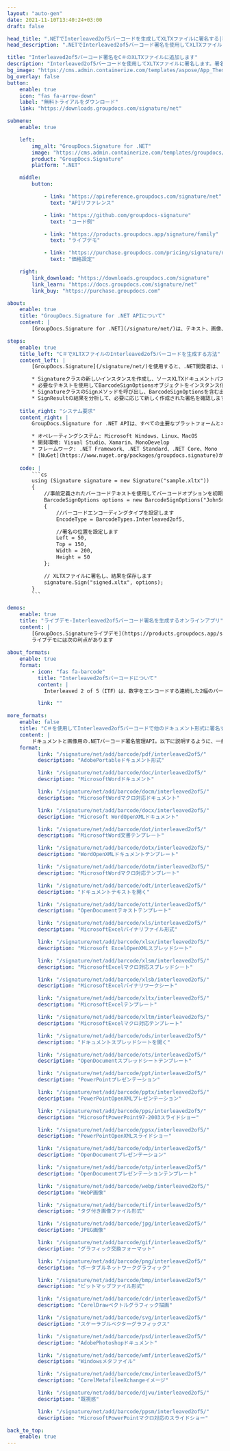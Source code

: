 ```yaml
---
layout: "auto-gen"
date: 2021-11-10T13:40:24+03:00
draft: false

head_title: ".NETでInterleaved2of5バーコードを生成してXLTXファイルに署名する|署名文書"
head_description: ".NETでInterleaved2of5バーコード署名を使用してXLTXファイルに署名する-人気のあるビジネスドキュメントや画像ファイル形式にバーコードを追加する."

title: "Interleaved2of5バーコード署名をC＃のXLTXファイルに追加します"
description: "Interleaved2of5バーコードを使用してXLTXファイルに署名します。署名プロパティを操作し、ニーズに合ったドキュメント内で高度な署名オプションを設定します."
bg_image: "https://cms.admin.containerize.com/templates/aspose/App_Themes/V3/images/bg/header1.png"
bg_overlay: false
button:
    enable: true
    icon: "fas fa-arrow-down"
    label: "無料トライアルをダウンロード"
    link: "https://downloads.groupdocs.com/signature/net"

submenu:
    enable: true

    left:
        img_alt: "GroupDocs.Signature for .NET"
        image: "https://cms.admin.containerize.com/templates/groupdocs/images/product-logos/90x90-noborder/groupdocs-signature-net.png"
        product: "GroupDocs.Signature"
        platform: ".NET"

    middle:
        button:

            - link: "https://apireference.groupdocs.com/signature/net"
              text: "APIリファレンス"

            - link: "https://github.com/groupdocs-signature"
              text: "コード例"

            - link: "https://products.groupdocs.app/signature/family"
              text: "ライブデモ"

            - link: "https://purchase.groupdocs.com/pricing/signature/net"
              text: "価格設定"

    right:
        link_download: "https://downloads.groupdocs.com/signature"
        link_learn: "https://docs.groupdocs.com/signature/net"
        link_buy: "https://purchase.groupdocs.com"

about:
    enable: true
    title: "GroupDocs.Signature for .NET APIについて"
    content: |
        [GroupDocs.Signature for .NET](/signature/net/)は、テキスト、画像、バーコード、スタンプ、フォームフィールド、QRコード、メタデータなどのさまざまな署名タイプを使用してデジタルドキュメントに電子署名するネイティブ.NETAPIです。ユーザーは、PDF、Microsoft Word、Excelワークシート、PowerPointプレゼンテーション、Adobe Photoshop、メタファイル、および画像ファイル形式内のデジタル署名を追加、編集、検証、削除、および検索でき、必要に応じて署名プロパティをカスタマイズするための追加サポートがあります。

steps:
    enable: true
    title_left: "C＃でXLTXファイルのInterleaved2of5バーコードを生成する方法"
    content_left: |
        [GroupDocs.Signature](/signature/net/)を使用すると、.NET開発者は、いくつかの簡単な手順を実行することで、アプリケーション内のXLTXファイルにInterleaved2of5バーコードを簡単に追加できます。

        * Signatureクラスの新しいインスタンスを作成し、ソースXLTXドキュメントパスをコンストラクターパラメーターとして渡します。
        * 必要なテキストを使用してBarcodeSignOptionsオブジェクトをインスタンス化し、EncodeTypeプロパティをInterleaved2of5に設定します。
        * SignatureクラスのSignメソッドを呼び出し、BarcodeSignOptionsを含む出力XLTXファイル名を渡します。
        * SignResultの結果を分析して、必要に応じて新しく作成された署名を確認します。
        
    title_right: "システム要求"
    content_right: |
        GroupDocs.Signature for .NET APIは、すべての主要なプラットフォームとオペレーティングシステムでサポートされています。以下のコードを実行する前に、システムに次の前提条件がインストールされていることを確認してください。

        * オペレーティングシステム: Microsoft Windows、Linux、MacOS
        * 開発環境: Visual Studio、Xamarin、MonoDevelop
        * フレームワーク: .NET Framework、.NET Standard、.NET Core、Mono
        * [NuGet](https://www.nuget.org/packages/groupdocs.signature)からGroupDocs.Signaturefor.NETの最新バージョンをダウンロードします
        
    code: |
        ```cs
        using (Signature signature = new Signature("sample.xltx"))
        {
            //事前定義されたバーコードテキストを使用してバーコードオプションを初期化します
            BarcodeSignOptions options = new BarcodeSignOptions("JohnSmith")
            {
                //バーコードエンコーディングタイプを設定します
                EncodeType = BarcodeTypes.Interleaved2of5,

                //署名の位置を設定します
                Left = 50,
                Top = 150,
                Width = 200,
                Height = 50
            };

            // XLTXファイルに署名し、結果を保存します 
            signature.Sign("signed.xltx", options);
        }
        ```
        
demos:
    enable: true
    title: "ライブデモ-Interleaved2of5バーコード署名を生成するオンラインアプリ"
    content: |
        [GroupDocs.Signatureライブデモ](https://products.groupdocs.app/signature/family)サイトにアクセスして、Interleaved2of5バーコードをXLTXファイルに今すぐ追加してください。  
        ライブデモには次の利点があります
        
about_formats:
    enable: true
    format:
        - icon: "fas fa-barcode"
          title: "Interleaved2of5バーコードについて"
          content: |
            Interleaved 2 of 5（ITF）は、数字をエンコードする連続した2幅のバーコードシンボルです。 135フィルム、ITF-14バーコード、および一部の製品のカートンで商業的に使用されていますが、内部の製品にはUPCまたはEANのラベルが付いています。

          link: ""

more_formats:
    enable: false
    title: "C＃を使用してInterleaved2of5バーコードで他のドキュメント形式に署名する"
    content: |
        ドキュメントと画像用の.NETバーコード署名管理API。以下に説明するように、一般的なファイル形式のいくつかにバーコード署名を追加します。
    format: 
          link: "/signature/net/add/barcode/pdf/interleaved2of5/"
          description: "AdobePortableドキュメント形式"

          link: "/signature/net/add/barcode/doc/interleaved2of5/"
          description: "MicrosoftWordドキュメント"

          link: "/signature/net/add/barcode/docm/interleaved2of5/"
          description: "MicrosoftWordマクロ対応ドキュメント"

          link: "/signature/net/add/barcode/docx/interleaved2of5/"
          description: "Microsoft WordOpenXMLドキュメント"

          link: "/signature/net/add/barcode/dot/interleaved2of5/"
          description: "MicrosoftWord文書テンプレート"

          link: "/signature/net/add/barcode/dotx/interleaved2of5/"
          description: "WordOpenXMLドキュメントテンプレート"

          link: "/signature/net/add/barcode/dotm/interleaved2of5/"
          description: "MicrosoftWordマクロ対応テンプレート"       

          link: "/signature/net/add/barcode/odt/interleaved2of5/"
          description: "ドキュメントテキストを開く"

          link: "/signature/net/add/barcode/ott/interleaved2of5/"
          description: "OpenDocumentテキストテンプレート"

          link: "/signature/net/add/barcode/xls/interleaved2of5/"
          description: "MicrosoftExcelバイナリファイル形式"

          link: "/signature/net/add/barcode/xlsx/interleaved2of5/"
          description: "Microsoft ExcelOpenXMLスプレッドシート"

          link: "/signature/net/add/barcode/xlsm/interleaved2of5/"
          description: "MicrosoftExcelマクロ対応スプレッドシート"

          link: "/signature/net/add/barcode/xlsb/interleaved2of5/"
          description: "MicrosoftExcelバイナリワークシート"

          link: "/signature/net/add/barcode/xltx/interleaved2of5/"
          description: "MicrosoftExcelテンプレート"

          link: "/signature/net/add/barcode/xltm/interleaved2of5/"
          description: "MicrosoftExcelマクロ対応テンプレート"

          link: "/signature/net/add/barcode/ods/interleaved2of5/"
          description: "ドキュメントスプレッドシートを開く"

          link: "/signature/net/add/barcode/ots/interleaved2of5/"
          description: "OpenDocumentスプレッドシートテンプレート"

          link: "/signature/net/add/barcode/ppt/interleaved2of5/"
          description: "PowerPointプレゼンテーション"

          link: "/signature/net/add/barcode/pptx/interleaved2of5/"
          description: "PowerPointOpenXMLプレゼンテーション"

          link: "/signature/net/add/barcode/pps/interleaved2of5/"
          description: "MicrosoftPowerPoint97-2003スライドショー"

          link: "/signature/net/add/barcode/ppsx/interleaved2of5/"
          description: "PowerPointOpenXMLスライドショー"                              

          link: "/signature/net/add/barcode/odp/interleaved2of5/"
          description: "OpenDocumentプレゼンテーション"

          link: "/signature/net/add/barcode/otp/interleaved2of5/"
          description: "OpenDocumentプレゼンテーションテンプレート"

          link: "/signature/net/add/barcode/webp/interleaved2of5/"
          description: "WebP画像"

          link: "/signature/net/add/barcode/tif/interleaved2of5/"
          description: "タグ付き画像ファイル形式"

          link: "/signature/net/add/barcode/jpg/interleaved2of5/"
          description: "JPEG画像"

          link: "/signature/net/add/barcode/gif/interleaved2of5/"
          description: "グラフィック交換フォーマット"

          link: "/signature/net/add/barcode/png/interleaved2of5/"
          description: "ポータブルネットワークグラフィック"

          link: "/signature/net/add/barcode/bmp/interleaved2of5/"
          description: "ビットマップファイル形式"

          link: "/signature/net/add/barcode/cdr/interleaved2of5/"
          description: "CorelDrawベクトルグラフィック描画"

          link: "/signature/net/add/barcode/svg/interleaved2of5/"
          description: "スケーラブルベクターグラフィックス"

          link: "/signature/net/add/barcode/psd/interleaved2of5/"
          description: "AdobePhotoshopドキュメント"

          link: "/signature/net/add/barcode/wmf/interleaved2of5/"
          description: "Windowsメタファイル"        

          link: "/signature/net/add/barcode/cmx/interleaved2of5/"
          description: "CorelMetafileeXchangeイメージ"

          link: "/signature/net/add/barcode/djvu/interleaved2of5/"
          description: "既視感"

          link: "/signature/net/add/barcode/ppsm/interleaved2of5/"
          description: "MicrosoftPowerPointマクロ対応のスライドショー"

back_to_top:
    enable: true
---
```

